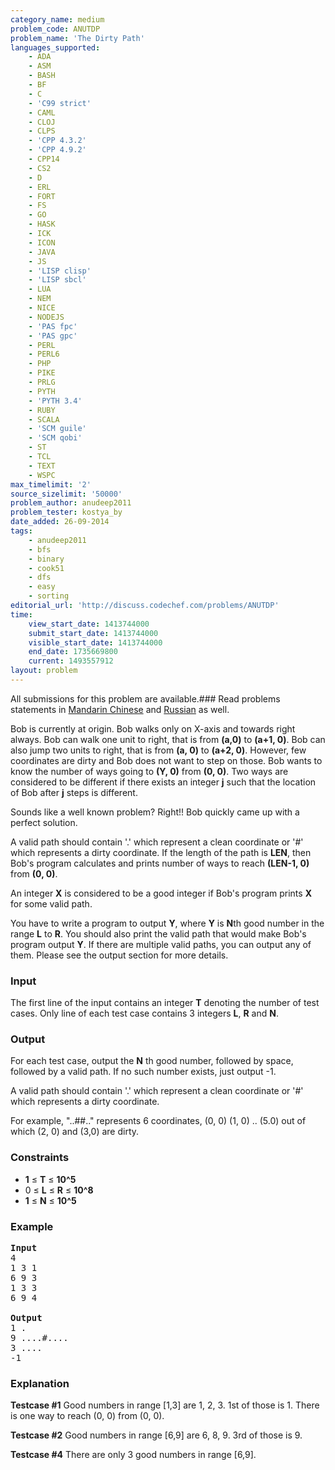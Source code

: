 ```yaml
---
category_name: medium
problem_code: ANUTDP
problem_name: 'The Dirty Path'
languages_supported:
    - ADA
    - ASM
    - BASH
    - BF
    - C
    - 'C99 strict'
    - CAML
    - CLOJ
    - CLPS
    - 'CPP 4.3.2'
    - 'CPP 4.9.2'
    - CPP14
    - CS2
    - D
    - ERL
    - FORT
    - FS
    - GO
    - HASK
    - ICK
    - ICON
    - JAVA
    - JS
    - 'LISP clisp'
    - 'LISP sbcl'
    - LUA
    - NEM
    - NICE
    - NODEJS
    - 'PAS fpc'
    - 'PAS gpc'
    - PERL
    - PERL6
    - PHP
    - PIKE
    - PRLG
    - PYTH
    - 'PYTH 3.4'
    - RUBY
    - SCALA
    - 'SCM guile'
    - 'SCM qobi'
    - ST
    - TCL
    - TEXT
    - WSPC
max_timelimit: '2'
source_sizelimit: '50000'
problem_author: anudeep2011
problem_tester: kostya_by
date_added: 26-09-2014
tags:
    - anudeep2011
    - bfs
    - binary
    - cook51
    - dfs
    - easy
    - sorting
editorial_url: 'http://discuss.codechef.com/problems/ANUTDP'
time:
    view_start_date: 1413744000
    submit_start_date: 1413744000
    visible_start_date: 1413744000
    end_date: 1735669800
    current: 1493557912
layout: problem
---
```

All submissions for this problem are available.###  Read problems statements in [Mandarin Chinese](http://www.codechef.com/download/translated/COOK51/mandarin/ANUTDP.pdf) and [Russian](http://www.codechef.com/download/translated/COOK51/russian/ANUTDP.pdf) as well.

Bob is currently at origin. Bob walks only on X-axis and towards right always. Bob can walk one unit to right, that is from **(a,0)** to **(a+1, 0)**. Bob can also jump two units to right, that is from **(a, 0)** to **(a+2, 0)**. However, few coordinates are dirty and Bob does not want to step on those. Bob wants to know the number of ways going to **(Y, 0)** from **(0, 0)**. Two ways are considered to be different if there exists an integer **j** such that the location of Bob after **j** steps is different.

Sounds like a well known problem? Right!! Bob quickly came up with a perfect solution.

A valid path should contain '.' which represent a clean coordinate or '#' which represents a dirty coordinate.
If the length of the path is **LEN**, then Bob's program calculates and prints number of ways to reach **(LEN-1, 0)** from **(0, 0)**.

An integer **X** is considered to be a good integer if Bob's program prints **X** for some valid path.

You have to write a program to output **Y**, where **Y** is **N**th good number in the range **L** to **R**. You should also print the valid path that would make Bob's program output **Y**.
If there are multiple valid paths, you can output any of them. Please see the output section for more details.

### Input

The first line of the input contains an integer **T** denoting the number of test cases.
Only line of each test case contains 3 integers **L**, **R** and **N**.

### Output

For each test case, output the **N** th good number, followed by space, followed by a valid path. If no such number exists, just output -1.

A valid path should contain '.' which represent a clean coordinate or '#' which represents a dirty coordinate.

For example, "..##.." represents 6 coordinates, (0, 0) (1, 0) .. (5.0) out of which (2, 0) and (3,0) are dirty.

### Constraints

- **1** ≤ **T** ≤ **10^5**
- 0 ≤ **L** ≤ **R** ≤  **10^8**
- **1** ≤ **N** ≤  **10^5**

### Example

<pre><b>Input</b>
4
1 3 1
6 9 3
1 3 3
6 9 4

<b>Output</b>
1 .
9 ....#....
3 ....
-1
</pre>
### Explanation

**Testcase #1** 
Good numbers in range \[1,3\] are 1, 2, 3. 1st of those is 1. There is one way to reach (0, 0) from (0, 0).

**Testcase #2** 
Good numbers in range \[6,9\] are 6, 8, 9. 3rd of those is 9.

**Testcase #4** 
There are only 3 good numbers in range \[6,9\].
